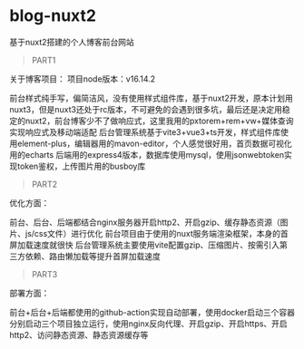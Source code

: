 # blog-nuxt2
基于nuxt2搭建的个人博客前台网站

> PART1

关于博客项目：
项目node版本：v16.14.2

前台样式纯手写，偏简洁风，没有使用样式组件库，基于nuxt2开发，原本计划用nuxt3，但是nuxt3还处于rc版本，不可避免的会遇到很多坑，最后还是决定用稳定的nuxt2，前台博客少不了做响应式，这里我用的pxtorem+rem+vw+媒体查询实现响应式及移动端适配
后台管理系统基于vite3+vue3+ts开发，样式组件库使用element-plus，编辑器用的mavon-editor，个人感觉很好用，首页数据可视化用的echarts
后端用的express4版本，数据库使用mysql，使用jsonwebtoken实现token鉴权，上传图片用的busboy库

> PART2

优化方面：

前台、后台、后端都结合nginx服务器开启http2、开启gzip、缓存静态资源（图片、js/css文件）进行优化
前台项目由于使用的nuxt服务端渲染框架，本身的首屏加载速度就很快
后台管理系统主要使用vite配置gzip、压缩图片、按需引入第三方依赖、路由懒加载等提升首屏加载速度

> PART3

部署方面：

前台+后台+后端都使用的github-action实现自动部署，使用docker启动三个容器分别启动三个项目独立运行，使用nginx反向代理、开启gzip、开启https、开启http2、访问静态资源、静态资源缓存等
